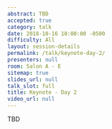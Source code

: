 ```yaml
---
abstract: TBD
accepted: true
category: talk
date: 2018-10-16 10:00:00 -0500
difficulty: All
layout: session-details
permalink: /talk/keynote-day-2/
presenters: null
room: Salon A - E
sitemap: true
slides_url: null
talk_slot: full
title: Keynote - Day 2
video_url: null
---
```


TBD
